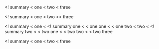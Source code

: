 <! summary
< one
< two
< three


<! summary
< one
< two
<< three

<! summary
< one
< <! summary one
< < one one
< < one two
< two
< <! summary two
< < two one
< < two two
< < two three

<!<class-one class-two> summary
< one
< two
< three